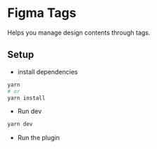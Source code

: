 # Figma Tags

Helps you manage design contents through tags.

## Setup

- install dependencies

```sh
yarn
# or
yarn install
```

- Run dev

```sh
yarn dev
```

- Run the plugin
